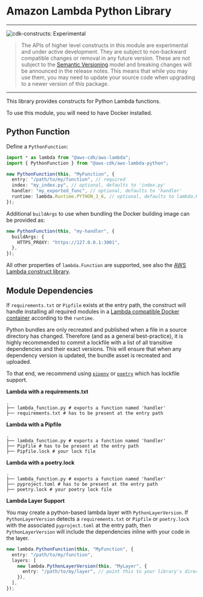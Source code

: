 # Amazon Lambda Python Library

<!--BEGIN STABILITY BANNER-->

---

![cdk-constructs: Experimental](https://img.shields.io/badge/cdk--constructs-experimental-important.svg?style=for-the-badge)

> The APIs of higher level constructs in this module are experimental and under active development.
> They are subject to non-backward compatible changes or removal in any future version. These are
> not subject to the [Semantic Versioning](https://semver.org/) model and breaking changes will be
> announced in the release notes. This means that while you may use them, you may need to update
> your source code when upgrading to a newer version of this package.

---

<!--END STABILITY BANNER-->

This library provides constructs for Python Lambda functions.

To use this module, you will need to have Docker installed.

## Python Function

Define a `PythonFunction`:

```ts
import * as lambda from "@aws-cdk/aws-lambda";
import { PythonFunction } from "@aws-cdk/aws-lambda-python";

new PythonFunction(this, "MyFunction", {
  entry: "/path/to/my/function", // required
  index: "my_index.py", // optional, defaults to 'index.py'
  handler: "my_exported_func", // optional, defaults to 'handler'
  runtime: lambda.Runtime.PYTHON_3_6, // optional, defaults to lambda.Runtime.PYTHON_3_7
});
```

Additional `buildArgs` to use when bundling the Docker building image can be provided as:

```ts
new PythonFunction(this, "my-handler", {
  buildArgs: {
    HTTPS_PROXY: "https://127.0.0.1:3001",
  },
});
```

All other properties of `lambda.Function` are supported, see also the [AWS Lambda construct library](https://github.com/aws/aws-cdk/tree/master/packages/%40aws-cdk/aws-lambda).

## Module Dependencies

If `requirements.txt` or `Pipfile` exists at the entry path, the construct will handle installing
all required modules in a [Lambda compatible Docker container](https://gallery.ecr.aws/sam/build-python3.7)
according to the `runtime`.

Python bundles are only recreated and published when a file in a source directory has changed.
Therefore (and as a general best-practice), it is highly recommended to commit a lockfile with a
list of all transitive dependencies and their exact versions.
This will ensure that when any dependency version is updated, the bundle asset is recreated and uploaded.

To that end, we recommend using [`pipenv`] or [`poetry`] which has lockfile support.

[`pipenv`]: https://pipenv-fork.readthedocs.io/en/latest/basics.html#example-pipfile-lock
[`poetry`]: https://python-poetry.org/docs/basic-usage/#commit-your-poetrylock-file-to-version-control

**Lambda with a requirements.txt**

```plaintext
.
├── lambda_function.py # exports a function named 'handler'
├── requirements.txt # has to be present at the entry path
```

**Lambda with a Pipfile**

```plaintext
.
├── lambda_function.py # exports a function named 'handler'
├── Pipfile # has to be present at the entry path
├── Pipfile.lock # your lock file
```

**Lambda with a poetry.lock**

```plaintext
.
├── lambda_function.py # exports a function named 'handler'
├── pyproject.toml # has to be present at the entry path
├── poetry.lock # your poetry lock file
```

**Lambda Layer Support**

You may create a python-based lambda layer with `PythonLayerVersion`. If `PythonLayerVersion` detects a `requirements.txt`
or `Pipfile` or `poetry.lock` with the associated `pyproject.toml` at the entry path, then `PythonLayerVersion` will include the dependencies inline with your code in the
layer.

```ts
new lambda.PythonFunction(this, "MyFunction", {
  entry: "/path/to/my/function",
  layers: [
    new lambda.PythonLayerVersion(this, "MyLayer", {
      entry: "/path/to/my/layer", // point this to your library's directory
    }),
  ],
});
```
